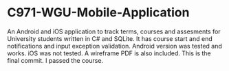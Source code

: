 # C971-WGU-Mobile-Application
An Android and iOS application to track terms, courses and assesments for University students written in C# and SQLite. It has course start and end notifications and input exception validation. Android version was tested and works. iOS was not tested. A wireframe PDF is also included. This is the final commit. I passed the course.
